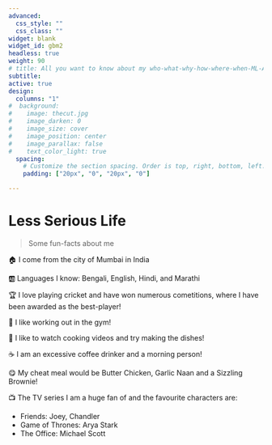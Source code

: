 ```yaml
---
advanced:
  css_style: ""
  css_class: ""
widget: blank
widget_id: gbm2
headless: true
weight: 90
# title: All you want to know about my who-what-why-how-where-when-ML-AI!
subtitle: 
active: true
design:
  columns: "1"
#  background:
#    image: thecut.jpg
#    image_darken: 0
#    image_size: cover
#    image_position: center
#    image_parallax: false
#    text_color_light: true
  spacing:
    # Customize the section spacing. Order is top, right, bottom, left.
    padding: ["20px", "0", "20px", "0"]

---
```



# Less Serious Life

> Some fun-facts about me

:house: I come from the city of Mumbai in India

:ab: Languages I know: Bengali, English, Hindi, and Marathi

:trophy: I love playing cricket and have won numerous cometitions, where I have been awarded as the best-player!

:running: I like working out in the gym!

:fork_and_knife: I like to watch cooking videos and try making the dishes!

:coffee: I am an excessive coffee drinker and a morning person!

:yum: My cheat meal would be Butter Chicken, Garlic Naan and a Sizzling Brownie!

:tv: The TV series I am a huge fan of and the favourite characters are:
* Friends: Joey, Chandler
* Game of Thrones: Arya Stark
* The Office: Michael Scott
